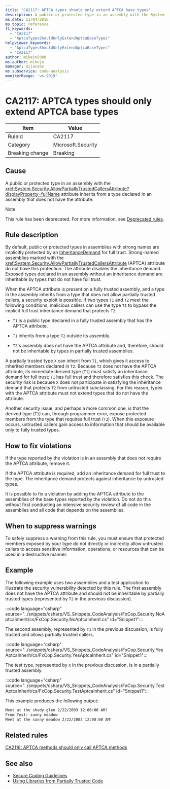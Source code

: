 ```yaml
---
title: "CA2117: APTCA types should only extend APTCA base types"
description: A public or protected type in an assembly with the System.Security.AllowPartiallyTrustedCallersAttribute attribute inherits from a type declared in an assembly that does not have the attribute.
ms.date: 11/04/2016
ms.topic: reference
f1_keywords:
  - "CA2117"
  - "AptcaTypesShouldOnlyExtendAptcaBaseTypes"
helpviewer_keywords:
  - "AptcaTypesShouldOnlyExtendAptcaBaseTypes"
  - "CA2117"
author: mikejo5000
ms.author: mikejo
manager: mijacobs
ms.subservice: code-analysis
monikerRange: 'vs-2019'
---
```


# CA2117: APTCA types should only extend APTCA base types

|Item|Value|
|-|-|
|RuleId|CA2117|
|Category|Microsoft.Security|
|Breaking change|Breaking|

## Cause

A public or protected type in an assembly with the <xref:System.Security.AllowPartiallyTrustedCallersAttribute?displayProperty=fullName> attribute inherits from a type declared in an assembly that does not have the attribute.

> [!NOTE]
> This rule has been deprecated. For more information, see [Deprecated rules](fxcop-unported-deprecated-rules.md).

## Rule description

By default, public or protected types in assemblies with strong names are implicitly protected by an [InheritanceDemand](xref:System.Security.Permissions.SecurityAction#System_Security_Permissions_SecurityAction_InheritanceDemand) for full trust. Strong-named assemblies marked with the <xref:System.Security.AllowPartiallyTrustedCallersAttribute> (APTCA) attribute do not have this protection. The attribute disables the inheritance demand. Exposed types declared in an assembly without an inheritance demand are inheritable by types that do not have full trust.

When the APTCA attribute is present on a fully trusted assembly, and a type in the assembly inherits from a type that does not allow partially trusted callers, a security exploit is possible. If two types `T1` and `T2` meet the following conditions, malicious callers can use the type `T1` to bypass the implicit full trust inheritance demand that protects `T2`:

- `T1` is a public type declared in a fully trusted assembly that has the APTCA attribute.

- `T1` inherits from a type `T2` outside its assembly.

- `T2`'s assembly does not have the APTCA attribute and, therefore, should not be inheritable by types in partially trusted assemblies.

A partially trusted type `X` can inherit from `T1`, which gives it access to inherited members declared in `T2`. Because `T2` does not have the APTCA attribute, its immediate derived type (`T1`) must satisfy an inheritance demand for full trust; `T1` has full trust and therefore satisfies this check. The security risk is because `X` does not participate in satisfying the inheritance demand that protects `T2` from untrusted subclassing. For this reason, types with the APTCA attribute must not extend types that do not have the attribute.

Another security issue, and perhaps a more common one, is that the derived type (`T1`) can, through programmer error, expose protected members from the type that requires full trust (`T2`). When this exposure occurs, untrusted callers gain access to information that should be available only to fully trusted types.

## How to fix violations

If the type reported by the violation is in an assembly that does not require the APTCA attribute, remove it.

If the APTCA attribute is required, add an inheritance demand for full trust to the type. The inheritance demand protects against inheritance by untrusted types.

It is possible to fix a violation by adding the APTCA attribute to the assemblies of the base types reported by the violation. Do not do this without first conducting an intensive security review of all code in the assemblies and all code that depends on the assemblies.

## When to suppress warnings

To safely suppress a warning from this rule, you must ensure that protected members exposed by your type do not directly or indirectly allow untrusted callers to access sensitive information, operations, or resources that can be used in a destructive manner.

## Example

The following example uses two assemblies and a test application to illustrate the security vulnerability detected by this rule. The first assembly does not have the APTCA attribute and should not be inheritable by partially trusted types (represented by `T2` in the previous discussion).

:::code language="csharp" source="../snippets/csharp/VS_Snippets_CodeAnalysis/FxCop.Security.NoAptcaInherit/cs/FxCop.Security.NoAptcaInherit.cs" id="Snippet1":::

The second assembly, represented by `T1` in the previous discussion, is fully trusted and allows partially trusted callers.

:::code language="csharp" source="../snippets/csharp/VS_Snippets_CodeAnalysis/FxCop.Security.YesAptcaInherit/cs/FxCop.Security.YesAptcaInherit.cs" id="Snippet1":::

The test type, represented by `X` in the previous discussion, is in a partially trusted assembly.

:::code language="csharp" source="../snippets/csharp/VS_Snippets_CodeAnalysis/FxCop.Security.TestAptcaInherit/cs/FxCop.Security.TestAptcaInherit.cs" id="Snippet1":::

This example produces the following output:

```txt
Meet at the shady glen 2/22/2003 12:00:00 AM!
From Test: sunny meadow
Meet at the sunny meadow 2/22/2003 12:00:00 AM!
```

## Related rules

[CA2116: APTCA methods should only call APTCA methods](../code-quality/ca2116.md)

## See also

- [Secure Coding Guidelines](/dotnet/standard/security/secure-coding-guidelines)
- [Using Libraries from Partially Trusted Code](/dotnet/framework/misc/using-libraries-from-partially-trusted-code)
